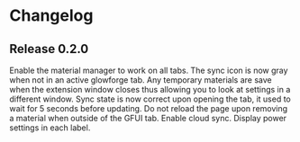# Changelog

## Release 0.2.0

Enable the material manager to work on all tabs.
The sync icon is now gray when not in an active glowforge tab.
Any temporary materials are save when the extension window closes thus allowing you to look at settings in a different window.
Sync state is now correct upon opening the tab, it used to wait for 5 seconds before updating.
Do not reload the page upon removing a material when outside of the GFUI tab.
Enable cloud sync.
Display power settings in each label.

